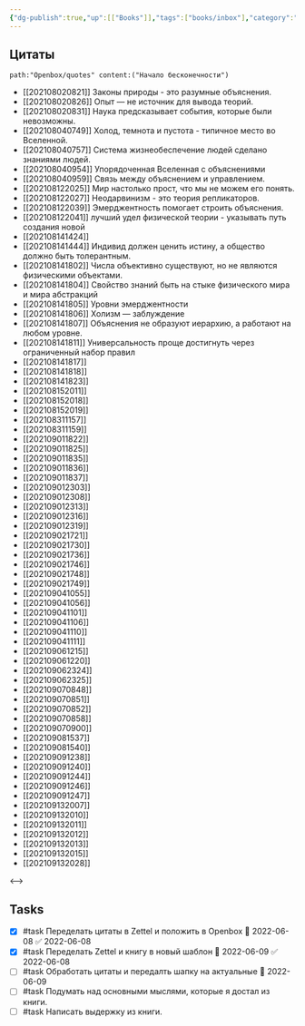 ```yaml
---
{"dg-publish":true,"up":[["Books"]],"tags":["books/inbox"],"category":"book","rating":5,"date":"2021-08-02T09:04:28+03:00","modified_at":"2022-06-11T09:31:22+03:00","permalink":"/refs/nachalo-beskonechnosti/","dgHomeLink":false,"dgPassFrontmatter":true}
---
```






## Цитаты

```expander
path:"Openbox/quotes" content:("Начало бесконечности")
```
 
- [[202108020821]] Законы природы - это разумные объяснения.
- [[202108020826]] Опыт — не источник для вывода теорий.
- [[202108020831]] Наука предсказывает события, которые были невозможны.
- [[202108040749]] Холод, темнота и пустота - типичное место во Вселенной.
- [[202108040757]] Система жизнеобеспечение людей сделано знаниями людей.
- [[202108040954]] Упорядоченная Вселенная с объяснениями
- [[202108040959]] Связь между объяснением и управлением.
- [[202108122025]] Мир настолько прост, что мы не можем его понять.
- [[202108122027]] Неодарвинизм - это теория репликаторов.
- [[202108122039]] Эмерджентность помогает строить объяснения.
- [[202108122041]] лучший удел физической теории - указывать путь создания новой
- [[202108141424]] 
- [[202108141444]] Индивид должен ценить истину, а общество должно быть толерантным.
- [[202108141802]] Числа объективно существуют, но не являются физическими объектами.
- [[202108141804]] Свойство знаний быть на стыке физического мира и мира абстракций
- [[202108141805]] Уровни эмерджентности
- [[202108141806]] Холизм — заблуждение
- [[202108141807]] Объяснения не образуют иерархию, а работают на любом уровне.
- [[202108141811]] Универсальность проще достигнуть через ограниченный набор правил
- [[202108141817]] 
- [[202108141818]] 
- [[202108141823]] 
- [[202108152011]] 
- [[202108152018]] 
- [[202108152019]] 
- [[202108311157]] 
- [[202108311159]] 
- [[202109011822]] 
- [[202109011825]] 
- [[202109011835]] 
- [[202109011836]] 
- [[202109011837]] 
- [[202109012303]] 
- [[202109012308]] 
- [[202109012313]] 
- [[202109012316]] 
- [[202109012319]] 
- [[202109021721]] 
- [[202109021730]] 
- [[202109021736]] 
- [[202109021746]] 
- [[202109021748]] 
- [[202109021749]] 
- [[202109041055]] 
- [[202109041056]] 
- [[202109041101]] 
- [[202109041106]] 
- [[202109041110]] 
- [[202109041111]] 
- [[202109061215]] 
- [[202109061220]] 
- [[202109062324]] 
- [[202109062325]] 
- [[202109070848]] 
- [[202109070851]] 
- [[202109070852]] 
- [[202109070858]] 
- [[202109070900]] 
- [[202109081537]] 
- [[202109081540]] 
- [[202109091238]] 
- [[202109091240]] 
- [[202109091244]] 
- [[202109091246]] 
- [[202109091247]] 
- [[202109132007]] 
- [[202109132010]] 
- [[202109132011]] 
- [[202109132012]] 
- [[202109132013]] 
- [[202109132015]] 
- [[202109132028]] 
 
<-->

## Tasks

- [x] #task Переделать цитаты в Zettel и положить в Openbox 📅 2022-06-08 ✅ 2022-06-08
- [x] #task Переделать Zettel и книгу в новый шаблон 📅 2022-06-09 ✅ 2022-06-08
- [ ] #task Обработать цитаты и передалть шапку на актуальные 📅 2022-06-09
- [ ] #task Подумать над основными мыслями, которые я достал из книги.
- [ ] #task Написать выдержку из книги.
